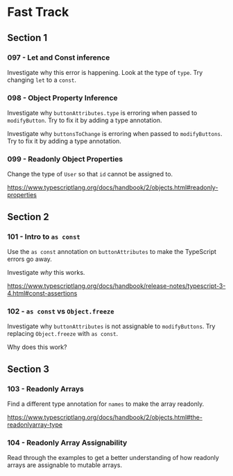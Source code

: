 # Fast Track

## Section 1

### 097 - Let and Const inference

Investigate why this error is happening. Look at the type of `type`. Try changing `let` to a `const`.

### 098 - Object Property Inference

Investigate why `buttonAttributes.type` is erroring when passed to `modifyButton`. Try to fix it by adding a type annotation.

Investigate why `buttonsToChange` is erroring when passed to `modifyButtons`. Try to fix it by adding a type annotation.

### 099 - Readonly Object Properties

Change the type of `User` so that `id` cannot be assigned to.

https://www.typescriptlang.org/docs/handbook/2/objects.html#readonly-properties

## Section 2

### 101 - Intro to `as const`

Use the `as const` annotation on `buttonAttributes` to make the TypeScript errors go away.

Investigate _why_ this works.

https://www.typescriptlang.org/docs/handbook/release-notes/typescript-3-4.html#const-assertions

### 102 - `as const` vs `Object.freeze`

Investigate why `buttonAttributes` is not assignable to `modifyButtons`. Try replacing `Object.freeze` with `as const`.

Why does this work?

## Section 3

### 103 - Readonly Arrays

Find a different type annotation for `names` to make the array readonly.

https://www.typescriptlang.org/docs/handbook/2/objects.html#the-readonlyarray-type

### 104 - Readonly Array Assignability

Read through the examples to get a better understanding of how readonly arrays are assignable to mutable arrays.
